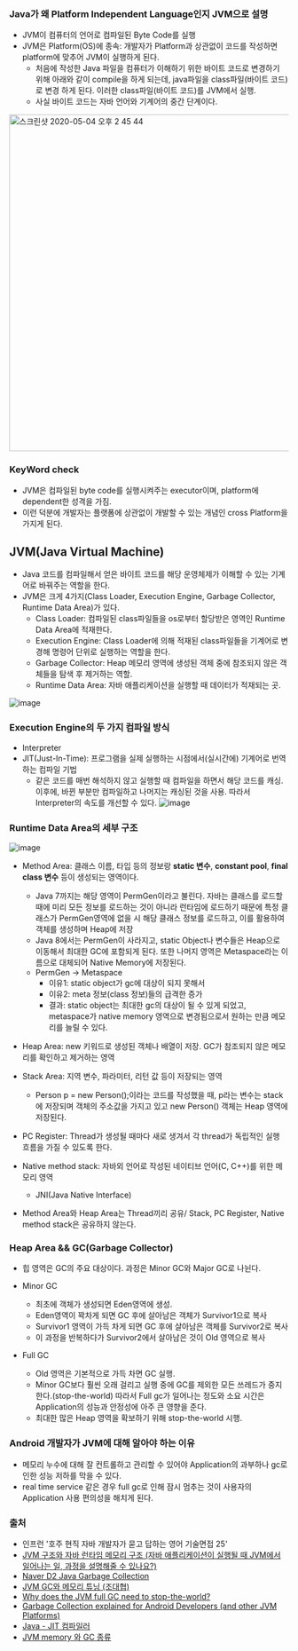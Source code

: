 ### Java가 왜 Platform Independent Language인지 JVM으로 설명

- JVM이 컴퓨터의 언어로 컴파일된 Byte Code를 실행
- JVM은 Platform(OS)에 종속: 개발자가 Platform과 상관없이 코드를 작성하면 platform에 맞추어 JVM이 실행하게 된다.
  - 처음에 작성한 Java 파일을 컴퓨터가 이해하기 위한 바이트 코드로 변경하기 위해 아래와 같이 compile을 하게 되는데, java파일을 class파일(바이트 코드)로 변경
  하게 된다. 이러한 class파일(바이트 코드)를 JVM에서 실행.
  - 사실 바이트 코드는 자바 언어와 기계어의 중간 단계이다.

<img width="607" alt="스크린샷 2020-05-04 오후 2 45 44" src="https://user-images.githubusercontent.com/26040955/80938956-f428e680-8e15-11ea-8ddf-5e1576270862.png">

### KeyWord check

- JVM은 컴파일된 byte code를 실행시켜주는 executor이며, platform에 dependent한 성격을 가짐.
- 이런 덕분에 개발자는 플랫폼에 상관없이 개발할 수 있는 개념인 cross Platform을 가지게 된다.

## JVM(Java Virtual Machine)

- Java 코드를 컴파일해서 얻은 바이트 코드를 해당 운영체제가 이해할 수 있는 기계어로 바꿔주는 역할을 한다.
- JVM은 크게 4가지(Class Loader, Execution Engine, Garbage Collector, Runtime Data Area)가 있다.
  * Class Loader: 컴파일된 class파일들을 os로부터 할당받은 영역인 Runtime Data Area에 적재한다.
  * Execution Engine: Class Loader에 의해 적재된 class파일들을 기계어로 변경해 명령어 단위로 실행하는 역할을 한다.
  * Garbage Collector: Heap 메모리 영역에 생성된 객체 중에 참조되지 않은 객체들을 탐색 후 제거하는 역할.
  * Runtime Data Area: 자바 애플리케이션을 실행할 때 데이터가 적재되는 곳.
  
![image](https://user-images.githubusercontent.com/26040955/80939621-35ba9100-8e18-11ea-86e9-b41fa4b31177.png)

### Execution Engine의 두 가지 컴파일 방식
- Interpreter
- JIT(Just-In-Time): 프로그램을 실제 실행하는 시점에서(실시간에) 기계어로 번역하는 컴파일 기법
  * 같은 코드를 매번 해석하지 않고 실행할 때 컴파일을 하면서 해당 코드를 캐싱. 이후에, 바뀐 부분만 컴파일하고 나머지는 캐싱된 것을 사용.
  따라서 Interpreter의 속도를 개선할 수 있다.
![image](https://user-images.githubusercontent.com/26040955/81029321-630e4a00-8ebf-11ea-9120-01e4be037ad2.png)


### Runtime Data Area의 세부 구조
![image](https://user-images.githubusercontent.com/26040955/80940485-e033b380-8e1a-11ea-930d-773559635150.png)

- Method Area: 클래스 이름, 타입 등의 정보랑 <b>static 변수</b>, <b>constant pool</b>, <b>final class 변수</b> 등이 생성되는 영역이다.
  * Java 7까지는 해당 영역이 PermGen이라고 불린다. 자바는 클래스를 로드할 때에 미리 모든 정보를 로드하는 것이 아니라 런타임에 로드하기 때문에 특정 클래스가 PermGen영역에 없을 시 해당 클래스 정보를 로드하고, 이를 활용하여 객체를 생성하며 Heap에 저장
  * Java 8에서는 PermGen이 사라지고, static Object나 변수들은 Heap으로 이동해서 최대한 GC에 포함되게 된다. 또한 나머지 영역은 Metaspace라는 이름으로 대체되어 Native Memory에 저장된다.
  * PermGen -> Metaspace
    * 이유1: static object가 gc에 대상이 되지 못해서
    * 이유2: meta 정보(class 정보)들의 급격한 증가
    * 결과: static object는 최대한 gc의 대상이 될 수 있게 되었고, metaspace가 native memory 영역으로 변경됨으로서 원하는 만큼 메모리를 늘릴 수 있다.
  
- Heap Area: new 키워드로 생성된 객체나 배열이 저장. GC가 참조되지 않은 메모리를 확인하고 제거하는 영역
- Stack Area: 지역 변수, 파라미터, 리턴 값 등이 저장되는 영역
  * Person p = new Person();이라는 코드를 작성했을 때, p라는 변수는 stack에 저장되며 객체의 주소값을 가지고 있고 new Person() 객체는 Heap 영역에 저장된다.
- PC Register: Thread가 생성될 때마다 새로 생겨서 각 thread가 독립적인 실행 흐름을 가질 수 있도록 한다.
- Native method stack: 자바외 언어로 작성된 네이티브 언어(C, C++)를 위한 메모리 영역
  * JNI(Java Native Interface)
- Method Area와 Heap Area는 Thread끼리 공유/ Stack, PC Register, Native method stack은 공유하지 않는다.

### Heap Area && GC(Garbage Collector)

- 힙 영역은 GC의 주요 대상이다. 과정은 Minor GC와 Major GC로 나뉜다.
- Minor GC
  * 최초에 객체가 생성되면 Eden영역에 생성.
  * Eden영역이 꽉차게 되면 GC 후에 살아남은 객체가 Survivor1으로 복사
  * Survivor1 영역이 가득 차게 되면 GC 후에 살아남은 객체를 Survivor2로 복사
  * 이 과정을 반복하다가 Survivor2에서 살아남은 것이 Old 영역으로 복사

- Full GC
  * Old 영역은 기본적으로 가득 차면 GC 실행.
  * Minor GC보다 훨씬 오래 걸리고 실행 중에 GC를 제외한 모든 쓰레드가 중지한다.(stop-the-world) 따라서 Full gc가 일어나는 정도와 소요 시간은 Application의 성능과 안정성에
  아주 큰 영향을 준다.
  * 최대한 많은 Heap 영역을 확보하기 위해 stop-the-world 시행.

### Android 개발자가 JVM에 대해 알아야 하는 이유

- 메모리 누수에 대해 잘 컨트롤하고 관리할 수 있어야 Application의 과부하나 gc로 인한 성능 저하를 막을 수 있다.
- real time service 같은 경우 full gc로 인해 잠시 멈추는 것이 사용자의 Application 사용 편의성을 해치게 된다.

### 출처
- 인프런 '호주 현직 자바 개발자가 묻고 답하는 영어 기술면접 25'
- [JVM 구조와 자바 런타임 메모리 구조 (자바 애플리케이션이 실행될 때 JVM에서 일어나는 일, 과정을 설명해줄 수 있나요?)](https://jeong-pro.tistory.com/148)
- [Naver D2 Java Garbage Collection](https://d2.naver.com/helloworld/1329)
- [JVM GC와 메모리 튜닝 (조대협)](https://5dol.tistory.com/183)
- [Why does the JVM full GC need to stop-the-world?](https://stackoverflow.com/questions/16695874/why-does-the-jvm-full-gc-need-to-stop-the-world)
- [Garbage Collection explained for Android Developers (and other JVM Platforms)](https://android.jlelse.eu/garbage-collection-explained-for-android-developers-and-any-other-jvm-language-ac5896bc8875)
- [Java - JIT 컴파일러](https://medium.com/@ahn428/java-jit-%EC%BB%B4%ED%8C%8C%EC%9D%BC%EB%9F%AC-c7d068e29f45)
- [JVM memory 와 GC 종류](https://www.slipp.net/wiki/pages/viewpage.action?pageId=26641949)
